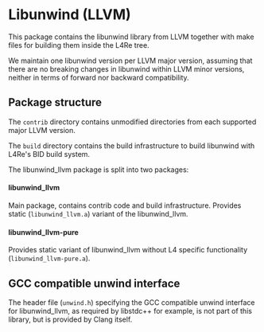 # Libunwind (LLVM)
This package contains the libunwind library from LLVM together with make files
for building them inside the L4Re tree.

We maintain one libunwind version per LLVM major version, assuming that there
are no breaking changes in libunwind within LLVM minor versions, neither in
terms of forward nor backward compatibility.

## Package structure
The `contrib` directory contains unmodified directories from each supported
major LLVM version.

The `build` directory contains the build infrastructure to build libunwind
with L4Re's BID build system.

The libunwind_llvm package is split into two packages:

#### libunwind_llvm
Main package, contains contrib code and build infrastructure.
Provides static (`libunwind_llvm.a`) variant of the libunwind_llvm.

#### libunwind_llvm-pure
Provides static variant of libunwind_llvm without L4 specific functionality
(`libunwind_llvm-pure.a`).

## GCC compatible unwind interface
The header file (`unwind.h`) specifying the GCC compatible unwind interface for
libunwind_llvm, as required by libstdc++ for example, is not part of this
library, but is provided by Clang itself.
